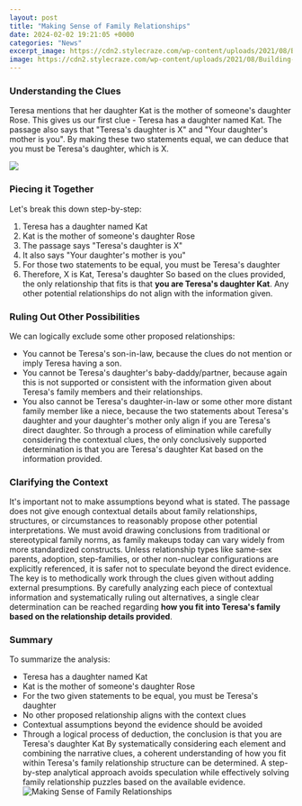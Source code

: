 ```yaml
---
layout: post
title: "Making Sense of Family Relationships"
date: 2024-02-02 19:21:05 +0000
categories: "News"
excerpt_image: https://cdn2.stylecraze.com/wp-content/uploads/2021/08/Building-Healthy-Family-Relationships-Introduction-And-Tips-Banner.jpg
image: https://cdn2.stylecraze.com/wp-content/uploads/2021/08/Building-Healthy-Family-Relationships-Introduction-And-Tips-Banner.jpg
---
```


### Understanding the Clues
Teresa mentions that her daughter Kat is the mother of someone's daughter Rose. This gives us our first clue - Teresa has a daughter named Kat. The passage also says that "Teresa's daughter is X" and "Your daughter's mother is you". By making these two statements equal, we can deduce that you must be Teresa's daughter, which is X.

![](https://www.verywellmind.com/thmb/EdKoDwJmV7Z3qGBkio6QiC2H-CE=/2122x1415/filters:no_upscale():max_bytes(150000):strip_icc()/family-parents-grandparents-Morsa-Images-Taxi-56a906ad3df78cf772a2ef29.jpg)
### Piecing it Together
Let's break this down step-by-step:
1. Teresa has a daughter named Kat
2. Kat is the mother of someone's daughter Rose 
3. The passage says "Teresa's daughter is X"
4. It also says "Your daughter's mother is you"
5. For those two statements to be equal, you must be Teresa's daughter 
6. Therefore, X is Kat, Teresa's daughter
So based on the clues provided, the only relationship that fits is that **you are Teresa's daughter Kat**. Any other potential relationships do not align with the information given.
### Ruling Out Other Possibilities 
We can logically exclude some other proposed relationships:
- You cannot be Teresa's son-in-law, because the clues do not mention or imply Teresa having a son. 
- You cannot be Teresa's daughter's baby-daddy/partner, because again this is not supported or consistent with the information given about Teresa's family members and their relationships.
- You also cannot be Teresa's daughter-in-law or some other more distant family member like a niece, because the two statements about Teresa's daughter and your daughter's mother only align if you are Teresa's direct daughter.
So through a process of elimination while carefully considering the contextual clues, the only conclusively supported determination is that you are Teresa's daughter Kat based on the information provided.
### Clarifying the Context 
It's important not to make assumptions beyond what is stated. The passage does not give enough contextual details about family relationships, structures, or circumstances to reasonably propose other potential interpretations. 
We must avoid drawing conclusions from traditional or stereotypical family norms, as family makeups today can vary widely from more standardized constructs. Unless relationship types like same-sex parents, adoption, step-families, or other non-nuclear configurations are explicitly referenced, it is safer not to speculate beyond the direct evidence.
The key is to methodically work through the clues given without adding external presumptions. By carefully analyzing each piece of contextual information and systematically ruling out alternatives, a single clear determination can be reached regarding **how you fit into Teresa's family based on the relationship details provided**.
### Summary
To summarize the analysis:
- Teresa has a daughter named Kat 
- Kat is the mother of someone's daughter Rose
- For the two given statements to be equal, you must be Teresa's daughter
- No other proposed relationship aligns with the context clues
- Contextual assumptions beyond the evidence should be avoided
- Through a logical process of deduction, the conclusion is that you are Teresa's daughter Kat
By systematically considering each element and combining the narrative clues, a coherent understanding of how you fit within Teresa's family relationship structure can be determined. A step-by-step analytical approach avoids speculation while effectively solving family relationship puzzles based on the available evidence.
![Making Sense of Family Relationships](https://cdn2.stylecraze.com/wp-content/uploads/2021/08/Building-Healthy-Family-Relationships-Introduction-And-Tips-Banner.jpg)